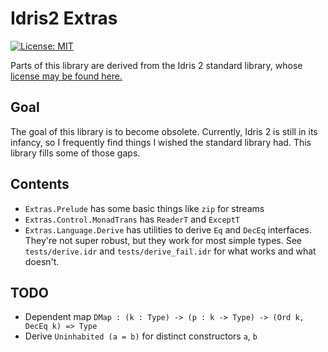 # Idris2 Extras

[![License: MIT](https://img.shields.io/badge/License-MIT-yellow.svg)](https://opensource.org/licenses/MIT)

Parts of this library are derived from the Idris 2 standard library, whose
[license may be found here.](https://github.com/idris-lang/Idris2/blob/master/LICENSE)

## Goal

The goal of this library is to become obsolete. Currently, Idris 2 is still in
its infancy, so I frequently find things I wished the standard library had.
This library fills some of those gaps.

## Contents

 * `Extras.Prelude` has some basic things like `zip` for streams
 * `Extras.Control.MonadTrans` has `ReaderT` and `ExceptT`
 * `Extras.Language.Derive` has utilities to derive `Eq` and `DecEq` interfaces.
   They're not super robust, but they work for most simple types.  See
   `tests/derive.idr` and `tests/derive_fail.idr` for what works and what
   doesn't.

## TODO

 * Dependent map `DMap : (k : Type) -> (p : k -> Type) -> (Ord k, DecEq k) => Type`
 * Derive `Uninhabited (a = b)` for distinct constructors `a`, `b`

